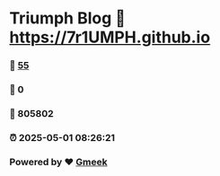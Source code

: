 # Triumph Blog :link: https://7r1UMPH.github.io 
### :page_facing_up: [55](https://7r1UMPH.github.io/tag.html) 
### :speech_balloon: 0 
### :hibiscus: 805802 
### :alarm_clock: 2025-05-01 08:26:21 
### Powered by :heart: [Gmeek](https://github.com/Meekdai/Gmeek)
